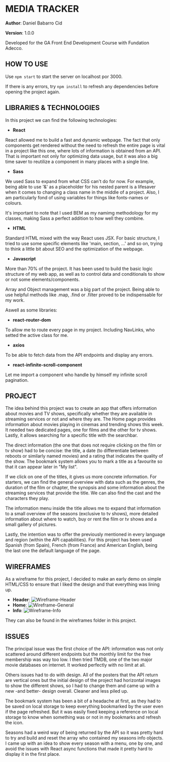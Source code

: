 # MEDIA TRACKER

**Author**: Daniel Babarro Cid

**Version**: 1.0.0

Developed for the GA Front End Development Course with Fundation Adecco.

## HOW TO USE

Use `npm start` to start the server on localhost por 3000.

If there is any errors, try `npm install` to refresh any dependencies before opening the project again.

## LIBRARIES & TECHNOLOGIES

In this project we can find the following technologies: 
- **React**

React allowed me to build a fast and dynamic webpage. The fact that only components get rendered without the need to refresh the entire page is vital in a project like this one, where lots of information is obtained from an API. That is important not only for optimizing data usage, but it was also a big time saver to reutilize a component in many places with a single line.
- **Sass**

We used Sass to expand from what CSS can't do for now. For example, being able to use '&' as a placeholder for his nested parent is a lifesaver when it comes to changing a class name in the middle of a project. Also, I am particularly fond of using variables for things like fonts-names or colours.

It's important to note that I used BEM as my namimg methodology for my classes, making Sass a perfect addition to how well they combine.
- **HTML**

Standard HTML mixed with the way React uses JSX. For basic structure, I tried to use some specific elements like 'main, section, ...' and so on, trying to think a little bit about SEO and the optimization of the webpage.
- **Javascript** 

More than 70% of the project. It has been used to build the basic logic structure of my web app, as well as to control data and conditionals to show or not some elements/components.

Array and Object management was a big part of the project. Being able to use helpful methods like .map, .find or .filter proved to be indispensable for my work.

Aswell as some libraries:
- **react-router-dom**

To allow me to route every page in my project. Including NavLinks, who setted the active class for me.

- **axios**

To be able to fetch data from the API endpoints and display any errors.

- **react-infinite-scroll-component**

Let me import a component who handle by himself my infinite scroll pagination.

## PROJECT

The idea behind this project was to create an app that offers information about movies and TV shows, specifically whether they are available in streaming services or not and where they are. The Home page provides information about movies playing in cinemas and trending shows this week. It needed two dedicated pages, one for films and the other for tv shows. Lastly, it allows searching for a specific title with the searchbar. 

The direct information (the one that does not require clicking on the film or tv show) had to be concise: the title, a date (to differentiate between reboots or similarly named movies) and a rating that indicates the quality of the show. The bookmark system allows you to mark a title as a favourite so that it can appear later in "My list". 

If we click on one of the titles, it gives us more concrete information. For starters, we can find the general overview with data such as the genres, the duration of the film or chapter, the synopsis and some information about the streaming services that provide the title. We can also find the cast and the characters they play. 

The information menu inside the title allows me to expand that information to a small overview of the seasons (exclusive to tv shows), more detailed information about where to watch, buy or rent the film or tv shows and a small gallery of pictures. 

Lastly, the intention was to offer the previously mentioned in every language and region (within the API capabilities). For this project has been used Spanish (from Spain), French (from France) and American English, being the last one the default language of the page.

## WIREFRAMES

As a wireframe for this project, I decided to make an early demo on simple HTML/CSS to ensure that I liked the design and that everything was lining up.

- **Header**: ![Wireframe-Header](https://user-images.githubusercontent.com/109437140/208704629-9eab91ce-e711-422e-bc46-5bdec22aa904.jpg)
- **Home**: ![Wireframe-General](https://user-images.githubusercontent.com/109437140/208703184-78fc5fdd-2c2a-4656-aa0f-28e7097488f7.jpg)
- **Info**: ![Wireframe-Info](https://user-images.githubusercontent.com/109437140/208703218-4aa4b3ce-1529-4c42-923e-5f3604360103.jpg)

They can also be found in the wireframes folder in this project.

## ISSUES

The principal issue was the first choice of the API: information was not only scattered around different endpoints but  the monthly limit for the free membership was way too low. I then tried TMDB, one of the two major movie databases on internet. It worked perfectly with no limit at all.

Others issues had to do with design. All of the posters that the API return are vertical ones but the initial design of the project had horizontal images to show the different shows, so I had to change them and came up with a new -and better- design overall. Cleaner and less piled up.

The bookmark system has been a bit of a headache at first, as they had to be saved on local storage to keep everything bookmarked by the user even if the page refreshed. But it was easily fixed keeping a reference on local storage to know when something was or not in my bookmarks and refresh the icon.

Seasons had a weird way of being returned by the API so it was pretty hard to try and build and reset the array who contained my seasons info objects. I came up with an idea to show every season with a menu, one by one, and avoid the issues with React async functions that made it pretty hard to display it in the first place.


